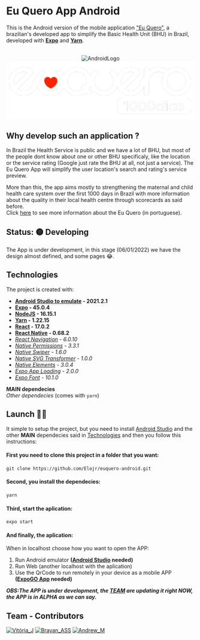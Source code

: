 # Eu Quero App Android

This is the Android version of the mobile application ["Eu Quero"](https://euquero.ufma.br), a brazilian's developed app to simplify the Basic Health Unit (BHU) in Brazil, developed with **[Expo](https://expo.dev)** and **[Yarn](https://yarnpkg.com)**.

<p align="center">
  <br>
  <img alt="AndroidLogo" src="https://cdn-icons-png.flaticon.com/512/226/226770.png" width="100" height="100"/>
  <img alt="Eu Quero Logo" src="./assets/images/euquero-logo.svg"/>
<p/>

## Why develop such an application ?
In Brazil the Health Service is public and we have a lot of BHU, but most of the people dont know about one or other BHU specificaly, like the location or the service rating (Google just rate the BHU at all, not just a service). The Eu Quero App will simplify the user location's search and rating's service preview. 

More than this, the app aims mostly to strengthening the maternal and child health care system over the first 1000 days in Brazil with more information about the quality in their local health centre through scorecards as said before. <br/>
Click [here](https://euquero.ufma.br) to see more information about the Eu Quero (in portuguese).

## Status: 🟡 Developing
The App is under development, in this stage (06/01/2022) we have the design almost defined, and some pages 😂.

## Technologies
The project is created with:
* **[Android Studio to emulate](https://developer.android.com/studio) - 2021.2.1**
* **[Expo](https://expo.dev) - 45.0.4**
* **[NodeJS](https://nodejs.org/en/) - 16.15.1**
* **[Yarn](https://yarnpkg.com) - 1.22.15**
* **[React](https://pt-br.reactjs.org) - 17.0.2**
* **[React Native](https://reactnative.dev) - 0.68.2**
* _[React Navigation](https://reactnavigation.org) - 6.0.10_
* _[Native Permissions](https://github.com/zoontek/react-native-permissions) - 3.3.1_
* _[Native Swiper](https://www.npmjs.com/package/react-native-swiper) - 1.6.0_
* _[Native SVG Transformer](https://github.com/kristerkari/react-native-svg-transformer) - 1.0.0_
* _[Native Elements](https://reactnativeelements.com/docs/1.2.0/getting_started) - 3.0.4_
* _[Expo App Loading](https://docs.expo.dev/versions/latest/sdk/app-loading/) - 2.0.0_
* _[Expo Font](https://docs.expo.dev/guides/using-custom-fonts/) - 10.1.0_

**MAIN dependecies** <br>
_Other dependecies_ (comes with ```yarn```)

## Launch 🚀📲
It simple to setup the project, but you need to install [Android Studio](https://developer.android.com/studio) and the other **MAIN** dependecies said in [Technologies](#technologies) and then you follow this instructions:
#### First you need to clone this project in a folder that you want:
```shell
git clone https://github.com/Elojr/euquero-android.git
```
#### Second, you install the dependecies:
```shell
yarn
```
#### Third, start the aplication:
```shell
expo start
```
#### And finally, the aplication:

When in localhost choose how you want to open the APP: <br/>
1. Run Android emulator **([Android Studio](https://developer.android.com/studio) needed)** <br/>
2. Run Web (another localhost with the aplication) <br/>
3. Use the QrCode to run remotely in your device as a mobile APP **([ExpoGO App](https://expo.dev/client) needed)** <br/>

***OBS:The APP is under development, the [TEAM](#team---contributors) are updating it right NOW, the APP is in ALPHA as we can say.***
## Team - Contributors

[![Vitória_J](https://user-images.githubusercontent.com/78929443/171479037-b702cb75-7a8d-4cc6-b534-d20e3576398c.png)](https://github.com/vitoriamj)
[![Brayan_ASS](https://user-images.githubusercontent.com/78929443/171479058-ea7b88f0-b1bf-4bf1-a97e-7bce4d8898d0.png)](https://github.com/BrayanASS)
[![Andrew_M](https://user-images.githubusercontent.com/78929443/171479771-3f76b6c9-8bce-47fc-ac04-0d96bb8efbeb.png)](https://github.com/andrewmvk)
